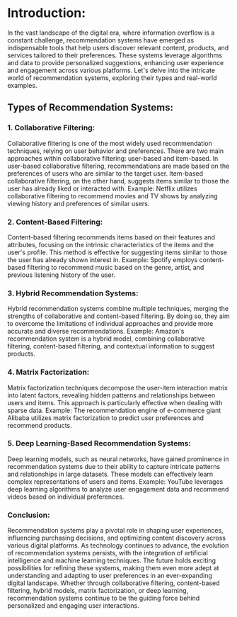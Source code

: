 # Introduction:
In the vast landscape of the digital era, where information overflow is a constant challenge, recommendation systems have emerged as indispensable tools that help users discover relevant content, products, and services tailored to their preferences. These systems leverage algorithms and data to provide personalized suggestions, enhancing user experience and engagement across various platforms. Let's delve into the intricate world of recommendation systems, exploring their types and real-world examples.

## Types of Recommendation Systems:
### 1.	Collaborative Filtering:
Collaborative filtering is one of the most widely used recommendation techniques, relying on user behavior and preferences. There are two main approaches within collaborative filtering: user-based and item-based. In user-based collaborative filtering, recommendations are made based on the preferences of users who are similar to the target user. Item-based collaborative filtering, on the other hand, suggests items similar to those the user has already liked or interacted with.
Example: Netflix utilizes collaborative filtering to recommend movies and TV shows by analyzing viewing history and preferences of similar users.

### 2. Content-Based Filtering:
Content-based filtering recommends items based on their features and attributes, focusing on the intrinsic characteristics of the items and the user's profile. This method is effective for suggesting items similar to those the user has already shown interest in.
Example: Spotify employs content-based filtering to recommend music based on the genre, artist, and previous listening history of the user.

### 3. Hybrid Recommendation Systems:
Hybrid recommendation systems combine multiple techniques, merging the strengths of collaborative and content-based filtering. By doing so, they aim to overcome the limitations of individual approaches and provide more accurate and diverse recommendations.
Example: Amazon's recommendation system is a hybrid model, combining collaborative filtering, content-based filtering, and contextual information to suggest products.

### 4. Matrix Factorization:
Matrix factorization techniques decompose the user-item interaction matrix into latent factors, revealing hidden patterns and relationships between users and items. This approach is particularly effective when dealing with sparse data.
Example: The recommendation engine of e-commerce giant Alibaba utilizes matrix factorization to predict user preferences and recommend products.

### 5. Deep Learning-Based Recommendation Systems:
Deep learning models, such as neural networks, have gained prominence in recommendation systems due to their ability to capture intricate patterns and relationships in large datasets. These models can effectively learn complex representations of users and items.
Example: YouTube leverages deep learning algorithms to analyze user engagement data and recommend videos based on individual preferences.


### Conclusion:
Recommendation systems play a pivotal role in shaping user experiences, influencing purchasing decisions, and optimizing content discovery across various digital platforms. As technology continues to advance, the evolution of recommendation systems persists, with the integration of artificial intelligence and machine learning techniques. The future holds exciting possibilities for refining these systems, making them even more adept at understanding and adapting to user preferences in an ever-expanding digital landscape. Whether through collaborative filtering, content-based filtering, hybrid models, matrix factorization, or deep learning, recommendation systems continue to be the guiding force behind personalized and engaging user interactions.
